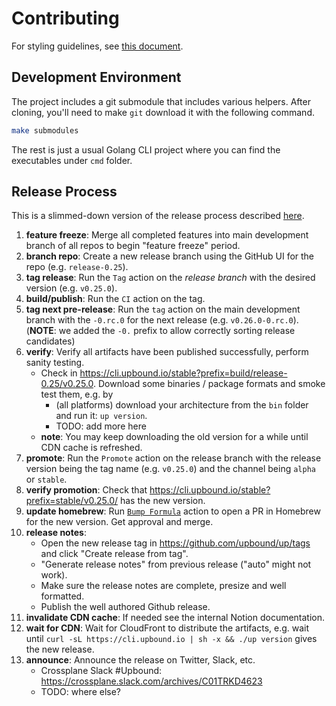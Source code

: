 # Contributing

For styling guidelines, see [this document](https://github.com/crossplane/crossplane/blob/master/contributing/README.md).

## Development Environment

The project includes a git submodule that includes various helpers. After
cloning, you'll need to make `git` download it with the following command.

```bash
make submodules
```

The rest is just a usual Golang CLI project where you can find the executables
under `cmd` folder.

## Release Process

This is a slimmed-down version of the release process described [here](https://github.com/crossplane/release).

1. **feature freeze**: Merge all completed features into main development branch
   of all repos to begin "feature freeze" period.
1. **branch repo**: Create a new release branch using the GitHub UI for the
   repo (e.g. `release-0.25`).
1. **tag release**: Run the `Tag` action on the _release branch_ with the
   desired version (e.g. `v0.25.0`).
1. **build/publish**: Run the `CI` action on the tag.
1. **tag next pre-release**: Run the `tag` action on the main development branch
   with the `-0.rc.0` for the next release (e.g. `v0.26.0-0.rc.0`). (**NOTE**:
   we added the `-0.` prefix to allow correctly sorting release candidates)
1. **verify**: Verify all artifacts have been published successfully, perform
   sanity testing.
   - Check in https://cli.upbound.io/stable?prefix=build/release-0.25/v0.25.0.
     Download some binaries / package formats and smoke test them, e.g. by
     - (all platforms) download your architecture from the `bin` folder and run
       it: `up version`.
     - TODO: add more here
   - **note**: You may keep downloading the old version for a while until CDN
     cache is refreshed.
1. **promote**: Run the `Promote` action on the release branch with the release
   version being the tag name (e.g. `v0.25.0`) and the channel being
   `alpha` or `stable`.
1. **verify promotion**: Check that https://cli.upbound.io/stable?prefix=stable/v0.25.0/
   has the new version.
1. **update homebrew**: Run [`Bump Formula`](https://github.com/upbound/homebrew-tap/actions/workflows/bump-formula.yaml) action to open a PR in Homebrew
   for the new version. Get approval and merge.
1. **release notes**:
   - Open the new release tag in https://github.com/upbound/up/tags and click "Create
     release from tag".
   - "Generate release notes" from previous release ("auto" might not work).
   - Make sure the release notes are complete, presize and well formatted.
   - Publish the well authored Github release.
1. **invalidate CDN cache**: If needed see the internal Notion documentation.
1. **wait for CDN**: Wait for CloudFront to distribute the artifacts, e.g. wait
   until `curl -sL https://cli.upbound.io | sh -x && ./up version` gives the new
   release.
1. **announce**: Announce the release on Twitter, Slack, etc.
   - Crossplane Slack #Upbound: https://crossplane.slack.com/archives/C01TRKD4623
   - TODO: where else?
